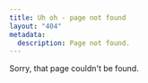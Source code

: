 ```yaml
---
title: Uh oh - page not found
layout: "404"
metadata:
  description: Page not found.
---
```


Sorry, that page couldn't be found.
